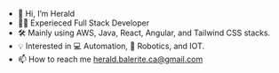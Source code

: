 - 👋 Hi, I’m Herald
- 🧑‍💻 Experieced Full Stack Developer
- 🛠️ Mainly using AWS, Java, React, Angular, and Tailwind CSS stacks.
- 💡 Interested in 💻 Automation, :robot: Robotics, and IOT.
- 📫 How to reach me herald.balerite.ca@gmail.com


<!---
heralddsb/heralddsb is a ✨ special ✨ repository because its `README.md` (this file) appears on your GitHub profile.
You can click the Preview link to take a look at your changes.
--->

